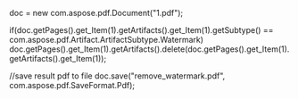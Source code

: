 
doc = new com.aspose.pdf.Document("1.pdf");

if(doc.getPages().get_Item(1).getArtifacts().get_Item(1).getSubtype() == com.aspose.pdf.Artifact.ArtifactSubtype.Watermark)
    doc.getPages().get_Item(1).getArtifacts().delete(doc.getPages().get_Item(1).getArtifacts().get_Item(1));

//save result pdf to file
doc.save("remove_watermark.pdf", com.aspose.pdf.SaveFormat.Pdf);
